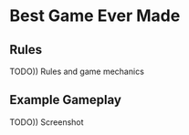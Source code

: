 # Best Game Ever Made

## Rules

TODO)) Rules and game mechanics

## Example Gameplay

TODO)) Screenshot
